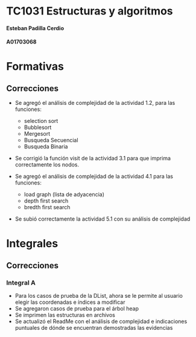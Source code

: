 # TC1031 Estructuras y algoritmos

#### Esteban Padilla Cerdio

#### A01703068

# Formativas

## Correcciones

- Se agregó el análisis de complejidad de la actividad 1.2, para las funciones:

  - selection sort
  - Bubblesort
  - Mergesort
  - Busqueda Secuencial
  - Busqueda Binaria

- Se corrigió la función
  visit de la actividad 3.1 para que imprima correctamente los nodos.

- Se agregó el análisis de complejidad de la actividad 4.1 para las funciones:

  - load graph (lista de adyacencia)
  - depth first search
  - bredth first search

- Se subió correctamente la actividad 5.1 con su análisis de complejidad

# Integrales

## Correcciones

### Integral A

- Para los casos de prueba de la DList, ahora se le permite al usuario elegir las coordenadas e índices a modificar
- Se agregaron casos de prueba para el árbol heap
- Se imprimen las estructuras en archivos
- Se actualizó el ReadMe con el análisis de complejidad e indicaciones puntuales de dónde se encuentran demostradas las evidencias
